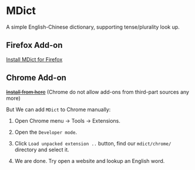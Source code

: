 MDict
=====

A simple English-Chinese dictionary, supporting tense/plurality look up.

Firefox Add-on
--------------

[Install MDict for Firefox](https://addons.mozilla.org/en-US/firefox/addon/mdict/)


Chrome Add-on
-------------

<del>[Install from here](https://github.com/mitnk/mdict/raw/master/mdict.crx)</del> (Chrome do not allow add-ons from third-part sources any more)

But We can add `MDict` to Chrome manually:

1. Open Chrome menu -> Tools -> Extensions.

2. Open the `Developer mode`.

3. Click `Load unpacked extension ..` button, find our `mdict/chrome/` directory and select it.

5. We are done. Try open a website and lookup an English word.
